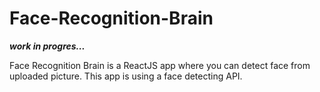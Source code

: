 # Face-Recognition-Brain

***work in progres...***

Face Recognition Brain is a ReactJS app where you can detect face from uploaded picture. This app is using a face detecting API. 
